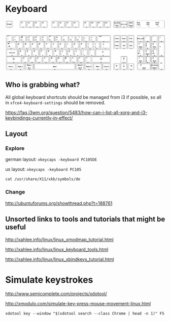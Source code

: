 # Keyboard

![generic 104](img/pc104-keycodes.png)

## Who is grabbing what?

All global keyboard shortcuts should be managed from i3 if possible, so all in `xfce4-keyboard-settings` should be removed.

https://faq.i3wm.org/question/5483/how-can-i-list-all-xorg-and-i3-keybindings-currently-in-effect/

## Layout

### Explore

german layout: `xkeycaps -keyboard PC105DE`

us layout: `xkeycaps -keyboard PC105`

    cat /usr/share/X11/xkb/symbols/de

### Change

http://ubuntuforums.org/showthread.php?t=188761

## Unsorted links to tools and tutorials that might be useful

http://xahlee.info/linux/linux_xmodmap_tutorial.html

http://xahlee.info/linux/linux_keyboard_tools.html

http://xahlee.info/linux/linux_xbindkeys_tutorial.html

# Simulate keystrokes

http://www.semicomplete.com/projects/xdotool/

http://xmodulo.com/simulate-key-press-mouse-movement-linux.html

    xdotool key --window "$(xdotool search --class Chrome | head -n 1)" F5

